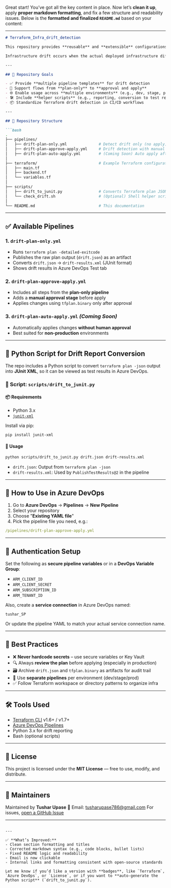 Great start! You’ve got all the key content in place. Now let’s **clean it up**, apply **proper markdown formatting**, and fix a few structure and readability issues. Below is the **formatted and finalized `README.md`** based on your content:

---

````markdown
# Terraform_Infra_drift_detection

This repository provides **reusable** and **extensible** configurations for detecting **Terraform infrastructure drift** using **Azure DevOps pipelines**.

Infrastructure drift occurs when the actual deployed infrastructure differs from what's defined in Terraform code. This repo automates drift detection and provides optional steps to manually review and apply changes safely.

---

## 📌 Repository Goals

- ✅ Provide **multiple pipeline templates** for drift detection
- 🔁 Support flows from **plan-only** to **approval and apply**
- 🌐 Enable usage across **multiple environments** (e.g., dev, stage, prod)
- 🛠️ Include **helper scripts** (e.g., reporting, conversion to test results)
- 📦 Standardize Terraform drift detection in CI/CD workflows

---

## 📁 Repository Structure

```bash
.
├── pipelines/
│   ├── drift-plan-only.yml              # Detect drift only (no apply)
│   ├── drift-plan-approve-apply.yml     # Drift detection with manual approval & apply
│   ├── drift-plan-auto-apply.yml        # (Coming Soon) Auto apply after drift
│
├── terraform/                           # Example Terraform configuration
│   ├── main.tf
│   ├── backend.tf
│   └── variables.tf
│
├── scripts/
│   ├── drift_to_junit.py                # Converts Terraform plan JSON to JUnit XML
│   └── check_drift.sh                   # (Optional) Shell helper script
│
└── README.md                            # This documentation
````

---

## ✅ Available Pipelines

### 1. `drift-plan-only.yml`

* Runs `terraform plan -detailed-exitcode`
* Publishes the raw plan output (`drift.json`) as an artifact
* Converts `drift.json` → `drift-results.xml` (JUnit format)
* Shows drift results in Azure DevOps Test tab

### 2. `drift-plan-approve-apply.yml`

* Includes all steps from the **plan-only pipeline**
* Adds a **manual approval stage** before apply
* Applies changes using `tfplan.binary` only after approval

### 3. `drift-plan-auto-apply.yml` *(Coming Soon)*

* Automatically applies changes **without human approval**
* Best suited for **non-production** environments

---

## 🐍 Python Script for Drift Report Conversion

The repo includes a Python script to convert `terraform plan -json` output into **JUnit XML**, so it can be viewed as test results in Azure DevOps.

### 📄 Script: `scripts/drift_to_junit.py`

#### 📦 Requirements

* Python 3.x
* [`junit-xml`](https://pypi.org/project/junit-xml/)

Install via pip:

```bash
pip install junit-xml
```

#### 🧪 Usage

```bash
python scripts/drift_to_junit.py drift.json drift-results.xml
```

* `drift.json`: Output from `terraform plan -json`
* `drift-results.xml`: Used by `PublishTestResults@2` in the pipeline

---

## 🔁 How to Use in Azure DevOps

1. Go to **Azure DevOps** → **Pipelines** → **New Pipeline**
2. Select your repository
3. Choose "**Existing YAML file**"
4. Pick the pipeline file you need, e.g.:

```yaml
/pipelines/drift-plan-approve-apply.yml
```

---

## 🔐 Authentication Setup

Set the following as **secure pipeline variables** or in a **DevOps Variable Group**:

* `ARM_CLIENT_ID`
* `ARM_CLIENT_SECRET`
* `ARM_SUBSCRIPTION_ID`
* `ARM_TENANT_ID`

Also, create a **service connection** in Azure DevOps named:

```text
tushar_SP
```

Or update the pipeline YAML to match your actual service connection name.

---

## 📌 Best Practices

* ❌ **Never hardcode secrets** – use secure variables or Key Vault
* 🔍 Always **review the plan** before applying (especially in production)
* 🗃️ Archive `drift.json` and `tfplan.binary` as artifacts for audit trail
* 🔀 Use **separate pipelines** per environment (dev/stage/prod)
* ✅ Follow Terraform workspace or directory patterns to organize infra

---

## 🛠 Tools Used

* [Terraform CLI](https://developer.hashicorp.com/terraform/downloads) v1.6+ / v1.7+
* [Azure DevOps Pipelines](https://learn.microsoft.com/en-us/azure/devops/pipelines/)
* Python 3.x for drift reporting
* Bash (optional scripts)

---

## 📄 License

This project is licensed under the **MIT License** — free to use, modify, and distribute.

---

## 🙋 Maintainers

Maintained by **Tushar Upase**
📧 Email: [tusharupase786@gmail.com](mailto:tusharupase786@gmail.com)
For issues, [open a GitHub Issue](https://github.com/your-repo/issues)

---

```

---

✅ **What’s Improved:**
- Clean section formatting and titles
- Corrected markdown syntax (e.g., code blocks, bullet lists)
- Fixed README logic and readability
- Email is now clickable
- Internal links and formatting consistent with open-source standards

Let me know if you’d like a version with **badges**, like `Terraform`, `Azure DevOps`, or `License`, or if you want to **auto-generate the Python script** (`drift_to_junit.py`).
```
